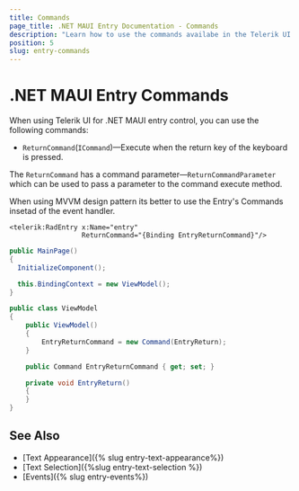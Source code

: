 ```yaml
---
title: Commands
page_title: .NET MAUI Entry Documentation - Commands
description: "Learn how to use the commands availabe in the Telerik UI for .NET MAUI Entry control."
position: 5
slug: entry-commands
---
```


# .NET MAUI Entry Commands

When using Telerik UI for .NET MAUI entry control, you can use the following commands: 


* `ReturnCommand`(`ICommand`)&mdash;Execute when the return key of the keyboard is pressed. 

The `ReturnCommand` has a command parameter&mdash;`ReturnCommandParameter` which can be used to pass a parameter to the command execute method.

When using MVVM design pattern its better to use the Entry's Commands insetad of the event handler.

```XAML
<telerik:RadEntry x:Name="entry"
                  ReturnCommand="{Binding EntryReturnCommand}"/>
```

```C#
public MainPage()
{
  InitializeComponent();

  this.BindingContext = new ViewModel();
}
```

```C#
public class ViewModel
{
    public ViewModel()
    {
        EntryReturnCommand = new Command(EntryReturn);
    }

    public Command EntryReturnCommand { get; set; }

    private void EntryReturn()
    {
    }
}
```


## See Also

- [Text Appearance]({% slug entry-text-appearance%})
- [Text Selection]({%slug entry-text-selection %})
- [Events]({% slug entry-events%})